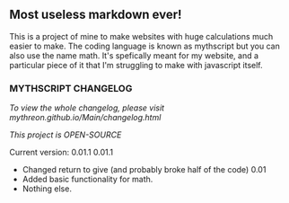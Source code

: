 ## Most useless markdown ever!

This is a project of mine to make websites with huge calculations much easier to make. The coding language is known as mythscript but you can also use the name math. It's spefically meant for my website, and a particular piece of it that I'm struggling to make with javascript itself.

### MYTHSCRIPT CHANGELOG
 
_To view the whole changelog, please visit mythreon.github.io/Main/changelog.html_

*This project is OPEN-SOURCE*


Current version: 0.01.1
0.01.1
- Changed return to give (and probably broke half of the code)
0.01
- Added basic functionality for math.
- Nothing else.
